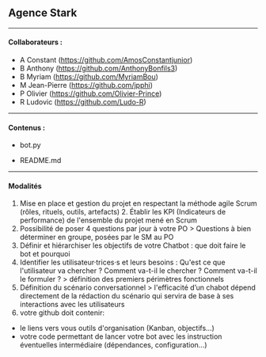## Agence Stark
_______________________________________________________

#### Collaborateurs : 

  - A Constant (https://github.com/AmosConstantjunior)
  - B Anthony (https://github.com/AnthonyBonfils3)
  - B Myriam (https://github.com/MyriamBou)
  - M Jean-Pierre (https://github.com/jpphi)
  - P Olivier (https://github.com/Olivier-Prince)
  - R Ludovic (https://github.com/Ludo-R)

_______________________________________________________
  
#### Contenus : 

  - bot.py

  - README.md

_______________________________________________________

#### Modalités

  1. Mise en place et gestion du projet en respectant la méthode agile Scrum (rôles, rituels, outils, artefacts) 2. Établir les KPI (Indicateurs de performance) de l'ensemble du projet mené en Scrum
  3. Possibilité de poser 4 questions par jour à votre PO > Questions à bien déterminer en groupe, posées par le SM au PO
  4. Définir et hiérarchiser les objectifs de votre Chatbot : que doit faire le bot et pourquoi
  5. Identifier les utilisateur·trices·s et leurs besoins : Qu'est ce que l'utilisateur va chercher ? Comment va-t-il le chercher ? Comment va-t-il le formuler ? > définition des premiers périmètres fonctionnels
  6. Définition du scénario conversationnel > l'efficacité d’un chabot dépend directement de la rédaction du scénario qui servira de base à ses interactions avec les utilisateurs
  7. votre github doit contenir:
* le liens vers vous outils d'organisation (Kanban, objectifs...)
* votre code permettant de lancer votre bot avec les instruction éventuelles intermédiaire (dépendances,
configuration...)
 

